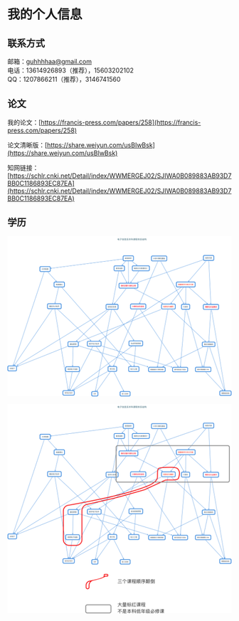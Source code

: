 # 我的个人信息

## 联系方式

邮箱：guhhhhaa@gmail.com  
电话：13614926893（推荐），15603202102  
QQ：1207866211（推荐），3146741560

## 论文

我的论文：[https://francis-press.com/papers/258](https://francis-press.com/papers/258)

论文清晰版：[https://share.weiyun.com/usBIwBsk](https://share.weiyun.com/usBIwBsk)

知网链接：  
[https://schlr.cnki.net/Detail/index/WWMERGEJ02/SJIWA0B089883AB93D7BB0C1186893EC87EA](https://schlr.cnki.net/Detail/index/WWMERGEJ02/SJIWA0B089883AB93D7BB0C1186893EC87EA)

## 学历

![&#x6211;&#x7684;&#x672C;&#x79D1;&#x8BFE;&#x7A0B;](.gitbook/assets/hua-bei-dian-li-da-xue-dian-zi-ben-ke-ke-cheng-.png)

![&#x6211;&#x7684;&#x672C;&#x79D1;&#x8BFE;&#x7A0B;&#x5B58;&#x5728;&#x95EE;&#x9898;](.gitbook/assets/ben-ke-ke-cheng-cun-zai-wen-ti-.png)

